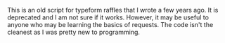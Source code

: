 This is an old script for typeform raffles that I wrote a few years ago. It is deprecated and I am not sure if it works. However, it may be useful to anyone who may be learning the basics of requests. The code isn't the cleanest as I was pretty new to programming.
